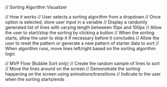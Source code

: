// Sorting Algorithm Visualizer

// How it works
// User selects a sorting algorithm from a dropdown
// Once option is selected, store user input in a variable
// Display a randomly generated list of lines with varying length betweeen 10px and 100px
// Allow the user to start/stop the sorting by clicking a button
// When the sorting starts, allow the user to stop it if necessary before it concludes
// Allow the user to reset the pattern or generate a new pattern of starter data to sort
// When algorithm runs, move lines left/right based on the sorting algorithm logic

// MVP Flow (Bubble Sort only)
// Create the random sample of lines to sort
// Move the lines around on the screen
// Demonstrate the sorting happening on the screen using animations/transitions
// Indicate to the user when the sorting starts/ends
